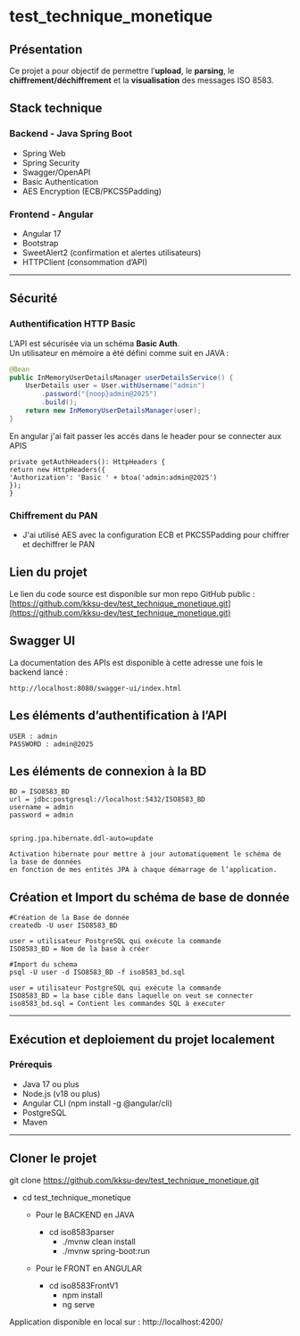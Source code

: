 # test_technique_monetique
## Présentation

Ce projet a pour objectif de permettre l’**upload**, le **parsing**, le **chiffrement/déchiffrement** et la **visualisation** des messages ISO 8583.

##  Stack technique

### Backend - Java Spring Boot
- Spring Web
- Spring Security
- Swagger/OpenAPI
- Basic Authentication
- AES Encryption (ECB/PKCS5Padding)

### Frontend - Angular
- Angular 17
- Bootstrap
- SweetAlert2 (confirmation et alertes utilisateurs)
- HTTPClient (consommation d’API)

---

## Sécurité

### Authentification HTTP Basic

L’API est sécurisée via un schéma **Basic Auth**.  
Un utilisateur en mémoire a été défini comme suit en JAVA :

```java
@Bean
public InMemoryUserDetailsManager userDetailsService() {
    UserDetails user = User.withUsername("admin")
        .password("{noop}admin@2025")
        .build();
    return new InMemoryUserDetailsManager(user);
}
```
En angular j'ai fait passer les accés dans le header pour se connecter aux APIS
```angular
private getAuthHeaders(): HttpHeaders {
return new HttpHeaders({
'Authorization': 'Basic ' + btoa('admin:admin@2025')
});
}
```
### Chiffrement du PAN
- J'ai utilisé AES avec la configuration ECB et PKCS5Padding pour chiffrer et dechiffrer le PAN
##  Lien du projet

Le lien du code source est disponible sur mon repo GitHub public :  
 [https://github.com/kksu-dev/test_technique_monetique.git](https://github.com/kksu-dev/test_technique_monetique.git)

##  Swagger UI
La documentation des APIs est disponible à cette adresse une fois le backend lancé :

`http://localhost:8080/swagger-ui/index.html`

## Les éléments d’authentification à l’API
``` 
USER : admin
PASSWORD : admin@2025
```

## Les éléments de connexion à la BD
``` 
BD = ISO8583_BD
url = jdbc:postgresql://localhost:5432/ISO8583_BD
username = admin
password = admin


spring.jpa.hibernate.ddl-auto=update 

Activation hibernate pour mettre à jour automatiquement le schéma de la base de données 
en fonction de mes entités JPA à chaque démarrage de l’application.
```
## Création et Import du schéma de base de donnée
``` 
#Création de la Base de donnée
createdb -U user ISO8583_BD

user = utilisateur PostgreSQL qui exécute la commande
ISO8583_BD = Nom de la base à créer

#Import du schema 
psql -U user -d ISO8583_BD -f iso8583_bd.sql

user = utilisateur PostgreSQL qui exécute la commande
ISO8583_BD = la base cible dans laquelle on veut se connecter
iso8583_bd.sql = Contient les commandes SQL à executer
```
---

## Exécution et deploiement du projet localement

### Prérequis
- Java 17 ou plus
- Node.js (v18 ou plus)
- Angular CLI (npm install -g @angular/cli)
- PostgreSQL
- Maven
---
## Cloner le projet
git clone https://github.com/kksu-dev/test_technique_monetique.git
- cd test_technique_monetique
  - Pour le BACKEND en JAVA
    - cd iso8583parser
      - ./mvnw clean install
      - ./mvnw spring-boot:run
      
  - Pour le FRONT en ANGULAR
    - cd iso8583FrontV1
      - npm install 
      - ng serve

Application disponible en local sur : http://localhost:4200/

